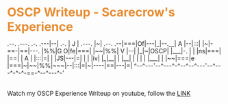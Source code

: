 <h1 style="color:#e78d32;display:inline">OSCP Writeup - Scarecrow's Experience</h1>

<p>
             .--.           .---.        .-.
         .---|--|   .-.     | J |  .---. |~|    .--.
      .--|===|Of|---|_|--.__| A |--|:::| |~|-==-|==|---.
      |%%|G O|fe|===| |~~|%%| V |--|   |_|~|OSCP|  |___|-.
      |  |   |ns|===| |==|  | A |  |:::|=| |    |JS|---|=|
      |  |   |iv|   |_|__|  |   |__|   | | |    |  |___| |
      |~~|===|e |===|~|~~|%%|~~~|--|:::|=|~|----|==|---|=|
      ^--^---'--^---^-^--^--^---'--^---^-^-^-==-^--^---^-'
</p>
</br>
Watch my OSCP Experience Writeup on youtube, follow the <a href="https://youtu.be/eKivXJpXeBs">LINK<a>
